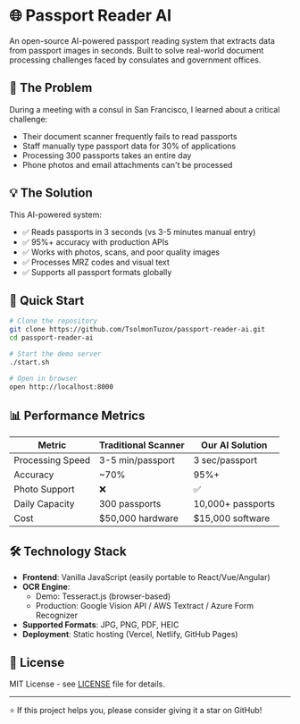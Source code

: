 # 🌐 Passport Reader AI

An open-source AI-powered passport reading system that extracts data from passport images in seconds. Built to solve real-world document processing challenges faced by consulates and government offices.

## 🎯 The Problem

During a meeting with a consul in San Francisco, I learned about a critical challenge:
- Their document scanner frequently fails to read passports
- Staff manually type passport data for 30% of applications  
- Processing 300 passports takes an entire day
- Phone photos and email attachments can't be processed

## 💡 The Solution

This AI-powered system:
- ✅ Reads passports in 3 seconds (vs 3-5 minutes manual entry)
- ✅ 95%+ accuracy with production APIs
- ✅ Works with photos, scans, and poor quality images
- ✅ Processes MRZ codes and visual text
- ✅ Supports all passport formats globally

## 🚀 Quick Start

```bash
# Clone the repository
git clone https://github.com/TsolmonTuzox/passport-reader-ai.git
cd passport-reader-ai

# Start the demo server
./start.sh

# Open in browser
open http://localhost:8000
```

## 📊 Performance Metrics

| Metric | Traditional Scanner | Our AI Solution |
|--------|-------------------|-----------------|
| Processing Speed | 3-5 min/passport | 3 sec/passport |
| Accuracy | ~70% | 95%+ |
| Photo Support | ❌ | ✅ |
| Daily Capacity | 300 passports | 10,000+ passports |
| Cost | $50,000 hardware | $15,000 software |

## 🛠️ Technology Stack

- **Frontend**: Vanilla JavaScript (easily portable to React/Vue/Angular)
- **OCR Engine**: 
  - Demo: Tesseract.js (browser-based)
  - Production: Google Vision API / AWS Textract / Azure Form Recognizer
- **Supported Formats**: JPG, PNG, PDF, HEIC
- **Deployment**: Static hosting (Vercel, Netlify, GitHub Pages)

## 📄 License

MIT License - see [LICENSE](LICENSE) file for details.

---

⭐ If this project helps you, please consider giving it a star on GitHub!